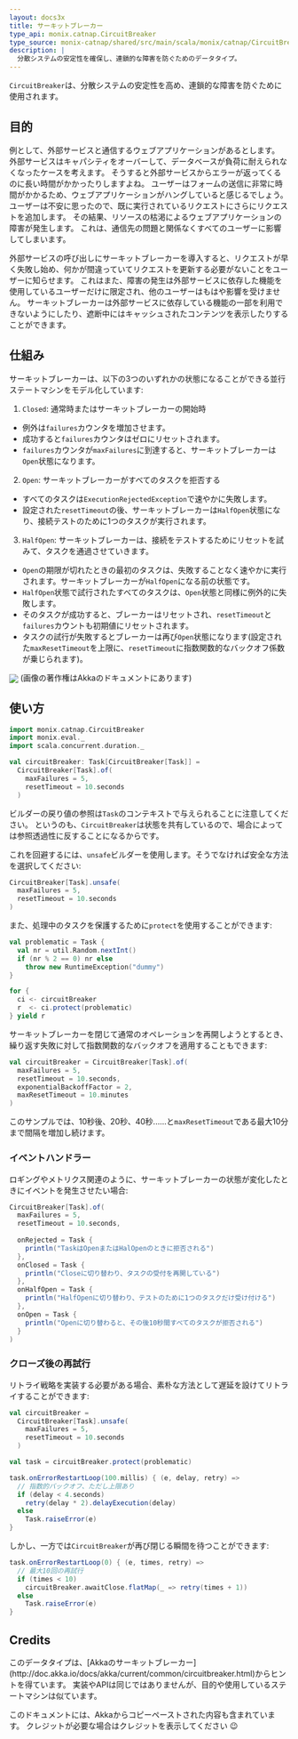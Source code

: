 ```yaml
---
layout: docs3x
title: サーキットブレーカー
type_api: monix.catnap.CircuitBreaker
type_source: monix-catnap/shared/src/main/scala/monix/catnap/CircuitBreaker.scala
description: |
  分散システムの安定性を確保し、連鎖的な障害を防ぐためのデータタイプ。
---
```


`CircuitBreaker`は、分散システムの安定性を高め、連鎖的な障害を防ぐために使用されます。

## 目的

例として、外部サービスと通信するウェブアプリケーションがあるとします。
外部サービスはキャパシティをオーバーして、データベースが負荷に耐えられなくなったケースを考えます。
そうすると外部サービスからエラーが返ってくるのに長い時間がかかったりしますよね。
ユーザーはフォームの送信に非常に時間がかかるため、ウェブアプリケーションがハングしていると感じるでしょう。
ユーザーは不安に思ったので、既に実行されているリクエストにさらにリクエストを追加します。
その結果、リソースの枯渇によるウェブアプリケーションの障害が発生します。
これは、通信先の問題と関係なくすべてのユーザーに影響してしまいます。

外部サービスの呼び出しにサーキットブレーカーを導入すると、リクエストが早く失敗し始め、何かが間違っていてリクエストを更新する必要がないことをユーザーに知らせます。
これはまた、障害の発生は外部サービスに依存した機能を使用しているユーザーだけに限定され、他のユーザーはもはや影響を受けません。
サーキットブレーカーは外部サービスに依存している機能の一部を利用できないようにしたり、遮断中にはキャッシュされたコンテンツを表示したりすることができます。

## 仕組み

サーキットブレーカーは、以下の3つのいずれかの状態になることができる並行ステートマシンをモデル化しています:

1. `Closed`: 通常時またはサーキットブレーカーの開始時
  - 例外は`failures`カウンタを増加させます。
  - 成功すると`failures`カウンタはゼロにリセットされます。
  - `failures`カウンタが`maxFailures`に到達すると、サーキットブレーカーは`Open`状態になります。
2. `Open`: サーキットブレーカーがすべてのタスクを拒否する
  - すべてのタスクは`ExecutionRejectedException`で速やかに失敗します。
  - 設定された`resetTimeout`の後、サーキットブレーカーは`HalfOpen`状態になり、接続テストのために1つのタスクが実行されます。  
3. `HalfOpen`: サーキットブレーカーは、接続をテストするためにリセットを試みて、タスクを通過させていきます。
  - `Open`の期限が切れたときの最初のタスクは、失敗することなく速やかに実行されます。サーキットブレーカーが`HalfOpen`になる前の状態です。  
  - `HalfOpen`状態で試行されたすべてのタスクは、`Open`状態と同様に例外的に失敗します。
  - そのタスクが成功すると、ブレーカーはリセットされ、`resetTimeout`と`failures`カウントも初期値にリセットされます。
  - タスクの試行が失敗するとブレーカーは再び`Open`状態になります(設定された`maxResetTimeout`を上限に、`resetTimeout`に指数関数的なバックオフ係数が乗じられます)。  

<img src="{{ site.baseurl }}public/images/circuit-breaker-states.png" align="center" style="max-width: 100%" />
(画像の著作権はAkkaのドキュメントにあります)

## 使い方

```scala mdoc:silent:nest
import monix.catnap.CircuitBreaker
import monix.eval._
import scala.concurrent.duration._

val circuitBreaker: Task[CircuitBreaker[Task]] = 
  CircuitBreaker[Task].of(
    maxFailures = 5,
    resetTimeout = 10.seconds
  )
```

ビルダーの戻り値の参照は`Task`のコンテキストで与えられることに注意してください。
というのも、`CircuitBreaker`は状態を共有しているので、場合によっては参照透過性に反することになるからです。

これを回避するには、`unsafe`ビルダーを使用します。そうでなければ安全な方法を選択してください:

```scala mdoc:silent:nest
CircuitBreaker[Task].unsafe(
  maxFailures = 5,
  resetTimeout = 10.seconds
)
```

また、処理中のタスクを保護するために`protect`を使用することができます:

```scala mdoc:silent:nest
val problematic = Task {
  val nr = util.Random.nextInt()
  if (nr % 2 == 0) nr else
    throw new RuntimeException("dummy")
}

for {
  ci <- circuitBreaker
  r  <- ci.protect(problematic)
} yield r
```

サーキットブレーカーを閉じて通常のオペレーションを再開しようとするとき、繰り返す失敗に対して指数関数的なバックオフを適用することもできます:

```scala mdoc:silent:nest
val circuitBreaker = CircuitBreaker[Task].of(
  maxFailures = 5,
  resetTimeout = 10.seconds,
  exponentialBackoffFactor = 2,
  maxResetTimeout = 10.minutes
)
```

このサンプルでは、10秒後、20秒、40秒......と`maxResetTimeout`である最大10分まで間隔を増加し続けます。

### イベントハンドラー

ロギングやメトリクス関連のように、サーキットブレーカーの状態が変化したときにイベントを発生させたい場合:

```scala mdoc:silent:nest
CircuitBreaker[Task].of(
  maxFailures = 5,
  resetTimeout = 10.seconds,
  
  onRejected = Task { 
    println("TaskはOpenまたはHalOpenのときに拒否される")
  },
  onClosed = Task {
    println("Closeに切り替わり、タスクの受付を再開している")
  },
  onHalfOpen = Task {
    println("HalfOpenに切り替わり、テストのために1つのタスクだけ受け付ける")
  },
  onOpen = Task {
    println("Openに切り替わると、その後10秒間すべてのタスクが拒否される")
  }
)
```

### クローズ後の再試行

リトライ戦略を実装する必要がある場合、素朴な方法として遅延を設けてリトライすることができます:

```scala mdoc:invisible:nest
val circuitBreaker = 
  CircuitBreaker[Task].unsafe(
    maxFailures = 5,
    resetTimeout = 10.seconds
  )
```

```scala mdoc:silent:nest
val task = circuitBreaker.protect(problematic)

task.onErrorRestartLoop(100.millis) { (e, delay, retry) =>
  // 指数的バックオフ、ただし上限あり
  if (delay < 4.seconds)
    retry(delay * 2).delayExecution(delay)
  else
    Task.raiseError(e)
}
```

しかし、一方では`CircuitBreaker`が再び閉じる瞬間を待つことができます:

```scala mdoc:silent:nest
task.onErrorRestartLoop(0) { (e, times, retry) =>
  // 最大10回の再試行
  if (times < 10)
    circuitBreaker.awaitClose.flatMap(_ => retry(times + 1))
  else
    Task.raiseError(e)
}
```

## Credits

<div class='extra' markdown='1'>
このデータタイプは、[Akkaのサーキットブレーカー](http://doc.akka.io/docs/akka/current/common/circuitbreaker.html)からヒントを得ています。
実装やAPIは同じではありませんが、目的や使用しているステートマシンは似ています。

このドキュメントには、Akkaからコピーペーストされた内容も含まれています。
クレジットが必要な場合はクレジットを表示してください 😉
</div>
